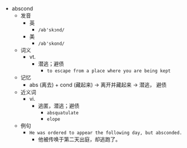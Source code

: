 - abscond
  - 发音
    - 英
      - `/əb'skɔnd/`
    - 美
      - `/əb'skɑnd/`
  - 词义
    - vt.
      - 潜逃；避债
        - `to escape from a place where you are being kept`
  - 记忆
    - abs (离去) + cond (藏起来) → 离开并藏起来 → 潜逃， 避债
  - 近义词
    - vi.
      - 逃匿，潜逃；避债
        - `absquatulate`
        - `elope`
  - 例句
    - `He was ordered to appear the following day, but absconded.`
      - 他被传唤于第二天出庭，却逃跑了。

